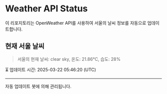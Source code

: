 
# Weather API Status

이 리포지토리는 OpenWeather API를 사용하여 서울의 날씨 정보를 자동으로 업데이트합니다.

## 현재 서울 날씨
> 서울의 현재 날씨: clear sky, 온도: 21.86°C, 습도: 28%

⏳ 업데이트 시간: 2025-03-22 05:46:20 (UTC)

---
자동 업데이트 봇에 의해 관리됩니다.
